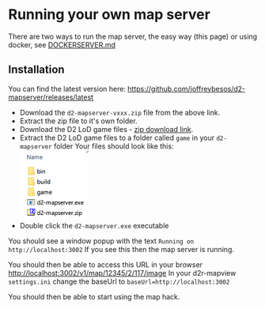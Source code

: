 # Running your own map server

There are two ways to run the map server, the easy way (this page) or using docker, see [DOCKERSERVER.md](DOCKERSERVER.md)

## Installation

You can find the latest version here:
https://github.com/joffreybesos/d2-mapserver/releases/latest

- Download the `d2-mapserver-vxxx.zip` file from the above link.
- Extract the zip file to it's own folder.
- Download the D2 LoD game files - [zip download link](https://mega.nz/file/EgdmXT7C#sRNJGN-QlB24-9jqaI5DBWgFrbCw0Bezj-S0aY_Jn6k).
- Extract the D2 LoD game files to a folder called `game` in your `d2-mapserver` folder
    Your files should look like this:  
    ![](gamefiles.png)  
- Double click the `d2-mapserver.exe` executable

You should see a window popup with the text `Running on http://localhost:3002`
If you see this then the map server is running.

You should then be able to access this URL in your browser <http://localhost:3002/v1/map/12345/2/117/image>
In your d2r-mapview `settings.ini` change the baseUrl to `baseUrl=http://localhost:3002`

You should then be able to start using the map hack.
